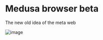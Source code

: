 # Medusa browser beta
The new old idea of the meta web

![image](https://github.com/user-attachments/assets/685e5293-95ac-4214-8019-f12b72f1cac7)


